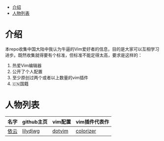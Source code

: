 

<!-- vim-markdown-toc GFM -->
* [介绍](#介绍)
* [人物列表](#人物列表)

<!-- vim-markdown-toc -->

# 介绍

本repo收集中国大陆中我认为牛逼的Vim爱好者的信息，目的是大家可以互相学习进步。既然收集就得要有个标准，但标准不能定得太高，要求是这样的：

1. 热爱Vim编辑器
2. 公开了个人配置
3. 至少原创过两个或者以上数量的vim插件
4. 🇨🇳国籍

# 人物列表

名字 | github主页 | vim配置 | vim插件代表作
---- | ---------| --------- | --------------
[依云](http://blog.lilydjwg.me/) | [lilydjwg](https://github.com/lilydjwg) | [dotvim](https://github.com/lilydjwg/dotvim) | [colorizer](https://github.com/lilydjwg/colorizer)

